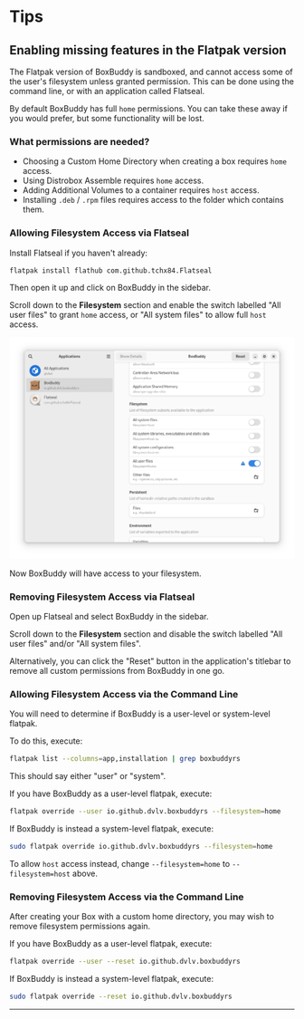 # Tips

## Enabling missing features in the Flatpak version

The Flatpak version of BoxBuddy is sandboxed, and cannot access some of the user's filesystem unless granted permission. This can be done using the command line, or with an application called Flatseal.

By default BoxBuddy has full `home` permissions. You can take these away if you would prefer, but some functionality will be lost.

### What permissions are needed?
- Choosing a Custom Home Directory when creating a box requires `home` access.
- Using Distrobox Assemble requires `home` access.
- Adding Additional Volumes to a container requires `host` access.
- Installing `.deb` / `.rpm` files requires access to the folder which contains them.

### Allowing Filesystem Access via Flatseal
Install Flatseal if you haven't already:

```bash
flatpak install flathub com.github.tchx84.Flatseal
```

Then open it up and click on BoxBuddy in the sidebar.

Scroll down to the **Filesystem** section and enable the switch labelled "All user files" to grant `home` access, or "All system files" to allow full `host` access.

![Flatseal](flatseal-home-permissions.png)

Now BoxBuddy will have access to your filesystem.

### Removing Filesystem Access via Flatseal

Open up Flatseal and select BoxBuddy in the sidebar.

Scroll down to the **Filesystem** section and disable the switch labelled "All user files" and/or "All system files".

Alternatively, you can click the "Reset" button in the application's titlebar to remove all custom permissions from BoxBuddy in one go.

### Allowing Filesystem Access via the Command Line
You will need to determine if BoxBuddy is a user-level or system-level flatpak.

To do this, execute:

```bash
flatpak list --columns=app,installation | grep boxbuddyrs
```

This should say either "user" or "system".

If you have BoxBuddy as a user-level flatpak, execute:

```bash
flatpak override --user io.github.dvlv.boxbuddyrs --filesystem=home
```

If BoxBuddy is instead a system-level flatpak, execute:

```bash
sudo flatpak override io.github.dvlv.boxbuddyrs --filesystem=home
```

To allow `host` access instead, change `--filesystem=home` to `--filesystem=host` above.

### Removing Filesystem Access via the Command Line
After creating your Box with a custom home directory, you may wish to remove filesystem permissions again.

If you have BoxBuddy as a user-level flatpak, execute:

```bash
flatpak override --user --reset io.github.dvlv.boxbuddyrs 
```

If BoxBuddy is instead a system-level flatpak, execute:

```bash
sudo flatpak override --reset io.github.dvlv.boxbuddyrs
```

------
